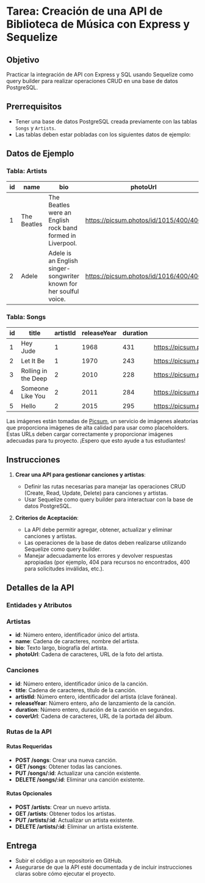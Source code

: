 # Tarea: Creación de una API de Biblioteca de Música con Express y Sequelize

## Objetivo

Practicar la integración de API con Express y SQL usando Sequelize como query builder para realizar operaciones CRUD en una base de datos PostgreSQL.

## Prerrequisitos

- Tener una base de datos PostgreSQL creada previamente con las tablas `Songs` y `Artists`.
- Las tablas deben estar pobladas con los siguientes datos de ejemplo:

## Datos de Ejemplo

### Tabla: Artists

| id | name           | bio                                                            | photoUrl                      |
|----|----------------|----------------------------------------------------------------|-------------------------------|
| 1  | The Beatles    | The Beatles were an English rock band formed in Liverpool.    | https://picsum.photos/id/1015/400/400 |
| 2  | Adele          | Adele is an English singer-songwriter known for her soulful voice. | https://picsum.photos/id/1016/400/400 |

### Tabla: Songs

| id | title               | artistId | releaseYear | duration | coverUrl                        |
|----|---------------------|----------|-------------|----------|---------------------------------|
| 1  | Hey Jude            | 1        | 1968        | 431      | https://picsum.photos/id/1018/400/400 |
| 2  | Let It Be           | 1        | 1970        | 243      | https://picsum.photos/id/1020/400/400 |
| 3  | Rolling in the Deep | 2        | 2010        | 228      | https://picsum.photos/id/1021/400/400 |
| 4  | Someone Like You    | 2        | 2011        | 284      | https://picsum.photos/id/1022/400/400 |
| 5  | Hello               | 2        | 2015        | 295      | https://picsum.photos/id/1023/400/400 |

Las imágenes están tomadas de [Picsum](https://picsum.photos/), un servicio de imágenes aleatorias que proporciona imágenes de alta calidad para usar como placeholders.
Estas URLs deben cargar correctamente y proporcionar imágenes adecuadas para tu proyecto. ¡Espero que esto ayude a tus estudiantes!

## Instrucciones

1. **Crear una API para gestionar canciones y artistas**:
    - Definir las rutas necesarias para manejar las operaciones CRUD (Create, Read, Update, Delete) para canciones y artistas.
    - Usar Sequelize como query builder para interactuar con la base de datos PostgreSQL.

2. **Criterios de Aceptación**:
    - La API debe permitir agregar, obtener, actualizar y eliminar canciones y artistas.
    - Las operaciones de la base de datos deben realizarse utilizando Sequelize como query builder.
    - Manejar adecuadamente los errores y devolver respuestas apropiadas (por ejemplo, 404 para recursos no encontrados, 400 para solicitudes inválidas, etc.).

## Detalles de la API

### Entidades y Atributos

### Artistas
- **id**: Número entero, identificador único del artista.
- **name**: Cadena de caracteres, nombre del artista.
- **bio**: Texto largo, biografía del artista.
- **photoUrl**: Cadena de caracteres, URL de la foto del artista.

### Canciones
- **id**: Número entero, identificador único de la canción.
- **title**: Cadena de caracteres, título de la canción.
- **artistId**: Número entero, identificador del artista (clave foránea).
- **releaseYear**: Número entero, año de lanzamiento de la canción.
- **duration**: Número entero, duración de la canción en segundos.
- **coverUrl**: Cadena de caracteres, URL de la portada del álbum.

### Rutas de la API

#### Rutas Requeridas

- **POST /songs**: Crear una nueva canción.
- **GET /songs**: Obtener todas las canciones.
- **PUT /songs/:id**: Actualizar una canción existente.
- **DELETE /songs/:id**: Eliminar una canción existente.

#### Rutas Opcionales

- **POST /artists**: Crear un nuevo artista.
- **GET /artists**: Obtener todos los artistas.
- **PUT /artists/:id**: Actualizar un artista existente.
- **DELETE /artists/:id**: Eliminar un artista existente.

## Entrega

- Subir el código a un repositorio en GitHub.
- Asegurarse de que la API esté documentada y de incluir instrucciones claras sobre cómo ejecutar el proyecto.

